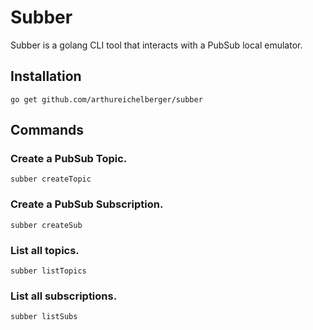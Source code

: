 # **Subber**

Subber is a golang CLI tool that interacts with a PubSub local emulator.

## **Installation**
`go get github.com/arthureichelberger/subber`

## **Commands**
### **Create a PubSub Topic.**

`subber createTopic`

### **Create a PubSub Subscription.**
`subber createSub`

### **List all topics.**
`subber listTopics`

### **List all subscriptions.**
`subber listSubs`